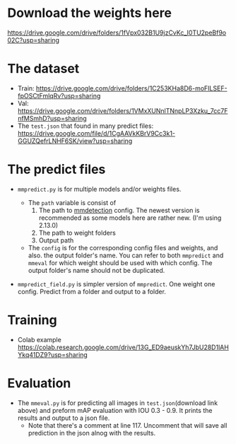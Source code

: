 # Download the weights here
https://drive.google.com/drive/folders/1fVpx032B1U9jzCvKc_I0TU2peBf9o02C?usp=sharing

# The dataset
 * Train: https://drive.google.com/drive/folders/1C253KHa8D6-moFILSEF-fpOSCtFmlqRv?usp=sharing
 * Val: https://drive.google.com/drive/folders/1VMxXUNnlTNnpLP3Xzku_7cc7FnfMSmhD?usp=sharing
 * The `test.json` that found in many predict files: https://drive.google.com/file/d/1CgAAVkKBrV9Cc3k1-GGUZQefrLNHF6SK/view?usp=sharing

# The predict files
 * `mmpredict.py` is for multiple models and/or weights files.
   * The `path` variable is consist of
     1. The path to [mmdetection](https://github.com/open-mmlab/mmdetection) config. The newest version is recommended as some models here
     are rather new. (I'm using 2.13.0)
     2. The path to weight folders
     3. Output path
   * The `config` is for the corresponding config files and weights, and also.
   the output folder's name. 
   You can refer to both `mmpredict` and `mmeval` for which weight 
   should be used with which config. The output folder's name should not be duplicated.
   
 * `mmpredict_field.py` is simpler version of `mmpredict`. One weight one config.
 Predict from a folder and output to a folder.

# Training
 * Colab example https://colab.research.google.com/drive/13G_ED9aeuskYh7JbU28D1lAHYkq41DZ9?usp=sharing
 
# Evaluation
 * The `mmeval.py` is for predicting all images in `test.json`(download link above)
 and preform mAP evaluation with IOU 0.3 - 0.9. It prints the results and output
 to a json file.
   * Note that there's a comment at line 117. Uncomment that will save all prediction
   in the json alnog with the results.
   